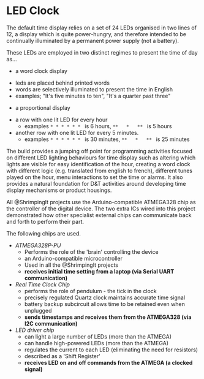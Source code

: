 # LED Clock

The default time display relies on a set of 24 LEDs organised in two lines of 12, a display which is quite power-hungry, and therefore intended to be continually illuminated by a permanent power supply (not a battery).

These LEDs are employed in two distinct regimes to present the time of day as...

* a word clock display
 - leds are placed behind printed words
 - words are selectively illuminated to present the time in English
 - examples; "It's five minutes to ten", "It's a quarter past three"

* a proportional display
 - a row with one lit LED for every hour 
   - examples `* * * * * * ` is 6 hours, `**   *   ** ` is 5 hours
 - another row with one lit LED for every 5 minutes.
   - examples `* * * * * * ` is 30 minutes, `**   *   ** ` is 25 minutes

The build provides a jumping off point for programming activities focused on different LED lighting behaviours for time display such as altering which lights are visible for easy identification of the hour, creating a word clock with different logic (e.g. translated from english to french), different tunes played on the hour, menu interactions to set the time or alarms. It also provides a natural foundation for D&T activities around developing time display mechanisms or product housings. 

All @ShrimpingIt projects use the Arduino-compatible ATMEGA328 chip as the controller of the digital device. The two extra ICs wired into this project demonstrated how other specialist external chips can communicate back and forth to perform their part.

The following chips are used.

* *ATMEGA328P-PU*
	- Performs the role of the 'brain' controlling the device 
	- an Arduino-compatible microcontroller
	- Used in all the @ShrimpingIt projects
	- **receives initial time setting from a laptop (via Serial UART communication)**
* *Real Time Clock Chip*
	- performs the role of pendulum - the tick in the clock
	- precisely regulated Quartz clock maintains accurate time signal
	- battery backup subcircuit allows time to be retained even when unplugged
	- **sends timestamps and receives them from the ATMEGA328 (via I2C communication)**
* *LED driver chip*
	- can light a large number of LEDs (more than the ATMEGA)
	- can handle high-powered LEDs (more than the ATMEGA)
	- regulates the current to each LED (eliminating the need for resistors)
	- described as a 'Shift Register'
	- **receives LED on and off commands from the ATMEGA (a clocked signal)**


